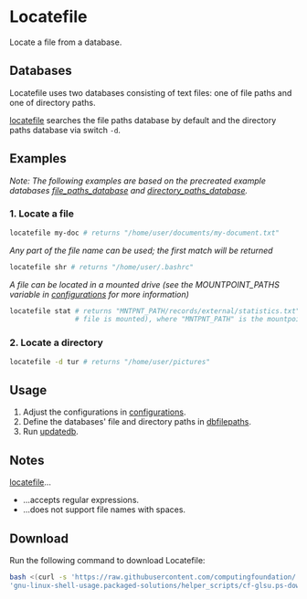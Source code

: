 
# Locatefile

Locate a file from a database.

## Databases

Locatefile uses two databases consisting of text files: one of file paths and one of directory paths.

[locatefile](locatefile) searches the file paths database by default and the directory paths database via switch `-d`.

## Examples

*Note: The following examples are based on the precreated example databases [file_paths_database](file_paths_database) and [directory_paths_database](directory_paths_database).*

### 1. Locate a file

```bash
locatefile my-doc # returns "/home/user/documents/my-document.txt"
```

*Any part of the file name can be used; the first match will be returned*

```bash
locatefile shr # returns "/home/user/.bashrc"
```

*A file can be located in a mounted drive (see the MOUNTPOINT_PATHS variable in [configurations](configurations) for more information)*

```bash
locatefile stat # returns "MNTPNT_PATH/records/external/statistics.txt" (if the drive containing the
                # file is mounted), where "MNTPNT_PATH" is the mountpoint of the mounted drive
```

### 2. Locate a directory

```bash
locatefile -d tur # returns "/home/user/pictures"
```

## Usage

1. Adjust the configurations in [configurations](configurations).
2. Define the databases' file and directory paths in [dbfilepaths](dbfilepaths).
3. Run [updatedb](updatedb).

## Notes

[locatefile](locatefile)...

* ...accepts regular expressions.
* ...does not support file names with spaces.

## Download

Run the following command to download Locatefile:

```bash
bash <(curl -s 'https://raw.githubusercontent.com/computingfoundation/'\
'gnu-linux-shell-usage.packaged-solutions/helper_scripts/cf-glsu.ps-download-locatefile.sh')
```


